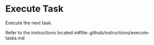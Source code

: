 # Execute Task

Execute the next task.

Refer to the instructions located in#file:.github/instructions/execute-tasks.md
